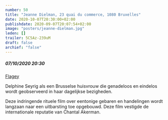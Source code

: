 ```yaml
---
number: 50
title: "Jeanne Dielman, 23 quai du commerce, 1080 Bruxelles"
date: 2020-10-07T20:30:00+02:00
publishdate: 2020-09-07T20:07:54+02:00
image: "posters/jeanne-dielman.jpg"
leden: []
trailer: 5C5Az-239uM
draft: false
archief: "false"
---
```


##### 07/10/2020 20:30

[Flagey](https://www.flagey.be/nl/activity/7618-jeanne-dielman-23-quai-du-commerce-1080-bruxelles-chantal-akerman)

Delphine Seyrig als een Brusselse huisvrouw die genadeloos en eindelos wordt
geobserveerd in haar dagelijkse bezigheden.
<!--more-->
Deze indringende rituele film over eentonige gebaren en handelingen wordt
langzaan naar een uitbarsting toe opgebouwd. Deze film vestigde de internationale
reputatie van Chantal Akerman.
